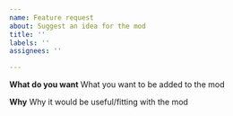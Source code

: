 ```yaml
---
name: Feature request
about: Suggest an idea for the mod
title: ''
labels: ''
assignees: ''

---
```


**What do you want**
What you want to be added to the mod

**Why**
Why it would be useful/fitting with the mod
